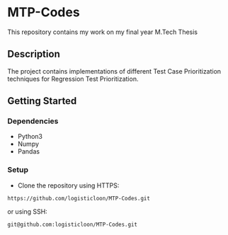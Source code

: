 # MTP-Codes
This repository contains my work on my final year M.Tech Thesis 

## Description

The project contains implementations of different Test Case Prioritization techniques for Regression Test Prioritization.

## Getting Started

### Dependencies

* Python3
* Numpy
* Pandas


### Setup 

* Clone the repository using HTTPS:
```
https://github.com/logisticloon/MTP-Codes.git
```
or using SSH:
```
git@github.com:logisticloon/MTP-Codes.git
```

